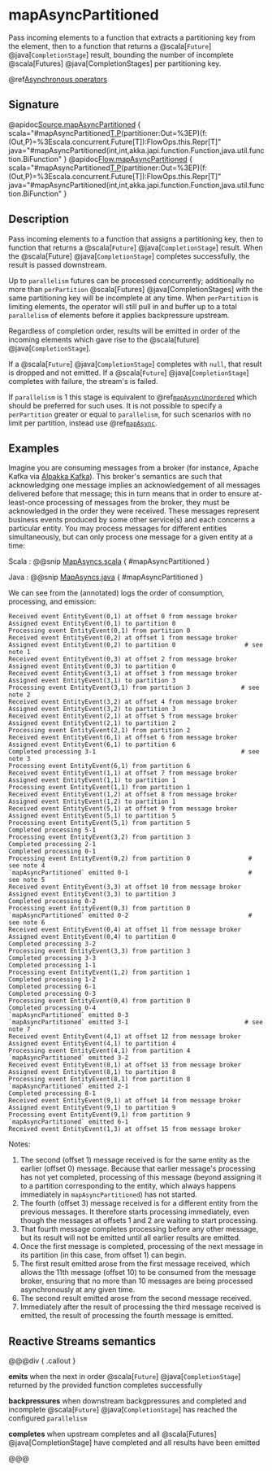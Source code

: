 # mapAsyncPartitioned

Pass incoming elements to a function that extracts a partitioning key from the element, then to a function that returns a @scala[`Future`] @java[`CompletionStage`] result, bounding the number of incomplete @scala[Futures] @java[CompletionStages] per partitioning key.

@ref[Asynchronous operators](../index.md#asynchronous-operators)

## Signature

@apidoc[Source.mapAsyncPartitioned](Source) { scala="#mapAsyncPartitioned[T,P](parallelism:Int,perPartition:Int)(partitioner:Out=%3EP)(f:(Out,P)=%3Escala.concurrent.Future[T]):FlowOps.this.Repr[T]" java="#mapAsyncPartitioned(int,int,akka.japi.function.Function,java.util.function.BiFunction" }
@apidoc[Flow.mapAsyncPartitioned](Flow) { scala="#mapAsyncPartitioned[T,P](parallelism:Int,perPartition:Int)(partitioner:Out=%3EP)(f:(Out,P)=%3Escala.concurrent.Future[T]):FlowOps.this.Repr[T]" java="#mapAsyncPartitioned(int,int,akka.japi.function.Function,java.util.function.BiFunction" }

## Description

Pass incoming elements to a function that assigns a partitioning key, then to function that returns a @scala[`Future`] @java[`CompletionStage`] result. When the @scala[Future] @java[`CompletionStage`] completes successfully, the result is passed downstream.

Up to `parallelism` futures can be processed concurrently; additionally no more than `perPartition` @scala[Futures] @java[CompletionStages] with the same partitioning key will be incomplete at any time. When `perPartition` is limiting elements, the operator will still pull in and buffer up to a total `parallelism` of elements before it applies backpressure upstream.

Regardless of completion order, results will be emitted in order of the incoming elements which gave rise to the @scala[future] @java[`CompletionStage`].

If a @scala[`Future`] @java[`CompletionStage`] completes with `null`, that result is dropped and not emitted.
If a @scala[`Future`] @java[`CompletionStage`] completes with failure, the stream's is failed.

If `parallelism` is 1 this stage is equivalent to @ref[`mapAsyncUnordered`](mapAsyncUnordered.md) which should be preferred for such uses. 
It is not possible to specify a `perPartition` greater or equal to `parallelism`, for such scenarios with no limit per partition, instead use @ref[`mapAsync`](mapAsync.md).

## Examples

Imagine you are consuming messages from a broker (for instance, Apache Kafka via [Alpakka Kafka](https://doc.akka.io/docs/alpakka-kafka/current/)). This broker's semantics are such that acknowledging one message implies an acknowledgement of all messages delivered before that message; this in turn means that in order to ensure at-least-once processing of messages from the broker, they must be acknowledged in the order they were received. These messages represent business events produced by some other service(s) and each concerns a particular entity. You may process messages for different entities simultaneously, but can only process one message for a given entity at a time:

Scala
:   @@snip [MapAsyncs.scala](/akka-docs/src/test/scala/docs/stream/operators/sourceorflow/MapAsyncs.scala) { #mapAsyncPartitioned }

Java
:   @@snip [MapAsyncs.java](/akka-docs/src/test/java/jdocs/stream/operators/sourceorflow/MapAsyncs.java) { #mapAsyncPartitioned }

We can see from the (annotated) logs the order of consumption, processing, and emission:

```
Received event EntityEvent(0,1) at offset 0 from message broker
Assigned event EntityEvent(0,1) to partition 0
Processing event EntityEvent(0,1) from partition 0
Received event EntityEvent(0,2) at offset 1 from message broker
Assigned event EntityEvent(0,2) to partition 0                   # see note 1
Received event EntityEvent(0,3) at offset 2 from message broker
Assigned event EntityEvent(0,3) to partition 0
Received event EntityEvent(3,1) at offset 3 from message broker
Assigned event EntityEvent(3,1) to partition 3
Processing event EntityEvent(3,1) from partition 3              # see note 2
Received event EntityEvent(3,2) at offset 4 from message broker
Assigned event EntityEvent(3,2) to partition 3
Received event EntityEvent(2,1) at offset 5 from message broker
Assigned event EntityEvent(2,1) to partition 2
Processing event EntityEvent(2,1) from partition 2
Received event EntityEvent(6,1) at offset 6 from message broker
Assigned event EntityEvent(6,1) to partition 6
Completed processing 3-1                                        # see note 3
Processing event EntityEvent(6,1) from partition 6
Received event EntityEvent(1,1) at offset 7 from message broker
Assigned event EntityEvent(1,1) to partition 1
Processing event EntityEvent(1,1) from partition 1
Received event EntityEvent(1,2) at offset 8 from message broker
Assigned event EntityEvent(1,2) to partition 1
Received event EntityEvent(5,1) at offset 9 from message broker
Assigned event EntityEvent(5,1) to partition 5
Processing event EntityEvent(5,1) from partition 5
Completed processing 5-1
Processing event EntityEvent(3,2) from partition 3
Completed processing 2-1
Completed processing 0-1
Processing event EntityEvent(0,2) from partition 0                # see note 4
`mapAsyncPartitioned` emitted 0-1                                 # see note 5
Received event EntityEvent(3,3) at offset 10 from message broker
Assigned event EntityEvent(3,3) to partition 3
Completed processing 0-2
Processing event EntityEvent(0,3) from partition 0
`mapAsyncPartitioned` emitted 0-2                                 # see note 6
Received event EntityEvent(0,4) at offset 11 from message broker
Assigned event EntityEvent(0,4) to partition 0
Completed processing 3-2
Processing event EntityEvent(3,3) from partition 3
Completed processing 3-3
Completed processing 1-1
Processing event EntityEvent(1,2) from partition 1
Completed processing 1-2
Completed processing 6-1
Completed processing 0-3
Processing event EntityEvent(0,4) from partition 0
Completed processing 0-4
`mapAsyncPartitioned` emitted 0-3
`mapAsyncPartitioned` emitted 3-1                                # see note 7
Received event EntityEvent(4,1) at offset 12 from message broker
Assigned event EntityEvent(4,1) to partition 4
Processing event EntityEvent(4,1) from partition 4
`mapAsyncPartitioned` emitted 3-2
Received event EntityEvent(8,1) at offset 13 from message broker
Assigned event EntityEvent(8,1) to partition 8
Processing event EntityEvent(8,1) from partition 8
`mapAsyncPartitioned` emitted 2-1
Completed processing 8-1
Received event EntityEvent(9,1) at offset 14 from message broker
Assigned event EntityEvent(9,1) to partition 9
Processing event EntityEvent(9,1) from partition 9
`mapAsyncPartitioned` emitted 6-1
Received event EntityEvent(1,3) at offset 15 from message broker
```

Notes:

1. The second (offset 1) message received is for the same entity as the earlier (offset 0) message.  Because that earlier message's processing has not yet completed, processing of this message (beyond assigning it to a partition corresponding to the entity, which always happens immediately in `mapAsyncPartitioned`) has not started.
2. The fourth (offset 3) message received is for a different entity from the previous messages.  It therefore starts processing immediately, even though the messages at offsets 1 and 2 are waiting to start processing.
3. That fourth message completes processing before any other message, but its result will not be emitted until all earlier results are emitted.
4. Once the first message is completed, processing of the next message in its partition (in this case, from offset 1) can begin.
5. The first result emitted arose from the first message received, which allows the 11th message (offset 10) to be consumed from the message broker, ensuring that no more than 10 messages are being processed asynchronously at any given time.
6. The second result emitted arose from the second message received.
7. Immediately after the result of processing the third message received is emitted, the result of processing the fourth message is emitted.

## Reactive Streams semantics

@@@div { .callout }

**emits** when the next in order @scala[`Future`] @java[`CompletionStage`] returned by the provided function completes successfully

**backpressures** when downstream backgpressures and completed and incomplete @scala[`Future`] @java[`CompletionStage`] has reached the configured `parallelism`

**completes** when upstream completes and all @scala[Futures] @java[CompletionStage] have completed and all results have been emitted

@@@

